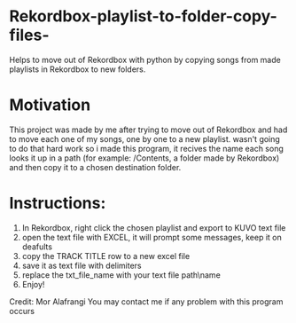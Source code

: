 # Rekordbox-playlist-to-folder-copy-files-

Helps to move out of Rekordbox with python by copying songs from made playlists in Rekordbox to new folders.

# Motivation

This project was made by me after trying to move out of Rekordbox and had
to move each one of my songs, one by one to a new playlist.
wasn't going to do that hard work so i made this program, it recives the name each song
looks it up in a path (for example: /Contents, a folder made by Rekordbox) and then copy it
to a chosen destination folder.


# Instructions:

1. In Rekordbox, right click the chosen playlist and export to KUVO text file
2. open the text file with EXCEL, it will prompt some messages, keep it on deafults
3. copy the TRACK TITLE row to a new excel file
4. save it as text file with delimiters
5. replace the txt_file_name with your text file path\name
6. Enjoy!

Credit: Mor Alafrangi
You may contact me if any problem with this program occurs
